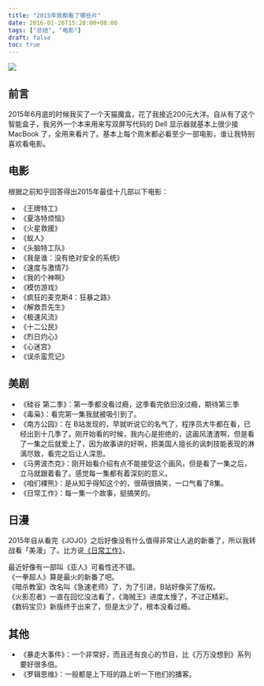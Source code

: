 ```yaml
---
title: "2015年我都看了哪些片"
date: 2016-01-26T15:28:00+08:00
tags: ["总结", "电影"] 
draft: false
toc: true
---
```


![](http://i8.tietuku.com/7f1abeefa4ae0ad5.png)

## 前言

2015年6月底的时候我买了一个天猫魔盒，花了我接近200元大洋。自从有了这个智能盒子，我另外一个本来用来写双屏写代码的 Dell 显示器就基本上很少接 MacBook 了，全用来看片了。基本上每个周末都必看至少一部电影，谁让我特别喜欢看电影。

## 电影

根据之前知乎回答得出2015年最佳十几部以下电影：

<!--more-->

- 《王牌特工》
- 《夏洛特烦恼》
- 《火星救援》
- 《蚁人》
- 《头脑特工队》
- 《我是谁：没有绝对安全的系统》
- 《速度与激情7》
- 《我的个神啊》
- 《模仿游戏》
- 《疯狂的麦克斯4：狂暴之路》
- 《解救吾先生》
- 《极速风流》
- 《十二公民》
- 《烈日灼心》
- 《心迷宫》
- 《误杀蛮荒记》

## 美剧

- 《硅谷 第二季》：第一季都没看过瘾，这季看完依旧没过瘾，期待第三季
- 《毒枭》：看完第一集我就被吸引到了。
- 《南方公园》：在 B站发现的，早就听说它的名气了，程序员大牛都在看，已经出到十几季了。刚开始看的时候，我内心是拒绝的，这画风渣渣啊，但是看了一集之后就爱上了，因为故事讲的好啊，把美国人擅长的讽刺技能表现的淋漓尽致，看完之后让人深思。
- 《马男波杰克》：刚开始看介绍有点不能接受这个画风，但是看了一集之后，立马就跟着看了。感觉每一集都有着深刻的意义。
- 《咱们裸熊》：是从知乎得知这个的，很萌很搞笑，一口气看了8集。
- 《日常工作》：每一集一个故事，挺搞笑的。

## 日漫

2015年自从看完《JOJO》之后好像没有什么值得非常让人追的新番了，所以我转战看「美漫」了。比方说[《日常工作》](http://movie.douban.com/subject/20434014/)，

最近好像有一部叫《亚人》可看性还不错。  
《一拳超人》算是最火的新番了吧。  
《暗杀教室》改名叫《急速老师》了，为了引进，B站好像买了版权。  
《火影忍者》一直在回忆没法看了，《海贼王》进度太慢了，不过正精彩。  
《数码宝贝》新版终于出来了，但是太少了，根本没看过瘾。

## 其他

- 《暴走大事件》：一个非常好，而且还有良心的节目，比《万万没想到》系列要好很多倍。
- 《罗辑思维》：一般都是上下班的路上听一下他们的播客。